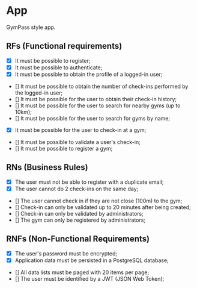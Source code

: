 # App

GymPass style app.

## RFs (Functional requirements)

- [x] It must be possible to register;
- [x] It must be possible to authenticate;
- [x] It must be possible to obtain the profile of a logged-in user;
- [] It must be possible to obtain the number of check-ins performed by the logged-in user;
- [] It must be possible for the user to obtain their check-in history;
- [] It must be possible for the user to search for nearby gyms (up to 10km);
- [] It must be possible for the user to search for gyms by name;
- [x] It must be possible for the user to check-in at a gym;
- [] It must be possible to validate a user's check-in;
- [] It must be possible to register a gym;

## RNs (Business Rules)

- [x] The user must not be able to register with a duplicate email;
- [x] The user cannot do 2 check-ins on the same day;
- [] The user cannot check in if they are not close (100m) to the gym;
- [] Check-in can only be validated up to 20 minutes after being created;
- [] Check-in can only be validated by administrators;
- [] The gym can only be registered by administrators;

## RNFs (Non-Functional Requirements)

- [x] The user's password must be encrypted;
- [x] Application data must be persisted in a PostgreSQL database;
- [] All data lists must be paged with 20 items per page;
- [] The user must be identified by a JWT (JSON Web Token);

